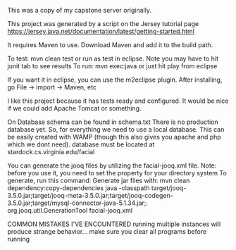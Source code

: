 This was a copy of my capstone server originally.

This project was generated by a script on the Jersey tutorial page https://jersey.java.net/documentation/latest/getting-started.html

It requires Maven to use. Download Maven and add it to the build path.

To test: mvn clean test or run as test in eclipse. Note you may have to hit junit tab to see results
To run: mvn exec:java or just hit play from eclipse

If you want it in eclipse, you can use the m2eclipse plugin. After installing, go File -> import -> Maven, etc


I like this project because it has tests ready and configured. It would be nice if we could add Apache Tomcat or something.



On Database
schema can be found in schema.txt
There is no production database yet.
So, for everything we need to use a local database. This can be easily created with WAMP (though this also gives you apache and php which we dont need).
database must be located at stardock.cs.virginia.edu/facial

You can generate the jooq files by utilizing the facial-jooq.xml file.
Note: before you use it, you need to set the <directory> property for your directory system
To generate, run this command:
Generate jar files with: mvn clean dependency:copy-dependencies
java -classpath target/jooq-3.5.0.jar;target/jooq-meta-3.5.0.jar;target/jooq-codegen-3.5.0.jar;target/mysql-connector-java-5.1.34.jar;. org.jooq.util.GenerationTool facial-jooq.xml


COMMON MISTAKES I'VE ENCOUNTERED
running multiple instances will produce strange behavior... make sure you clear all programs before running